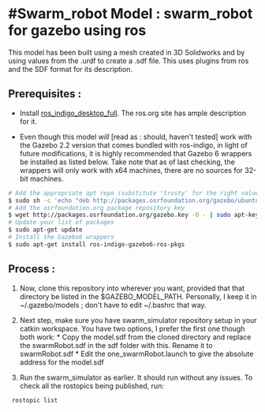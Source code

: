 #Swarm_robot
Model : swarm_robot for gazebo using ros
===========================

This model has been built using a mesh created in 3D Solidworks and by using values from the .urdf to create a .sdf file. This uses plugins from ros and the SDF format for its description.

Prerequisites :
---------------
- Install [ros_indigo_desktop_full](http://wiki.ros.org/indigo/Installation/Ubuntu). The ros.org site has ample description for it.

- Even though this model *will* [read as : should, haven't tested] work with the Gazebo 2.2 version that comes bundled with ros-indigo, in light of future modifications, it is highly recommended that Gazebo 6 wrappers be installed as listed below. Take note that as of last checking, the wrappers will only work with x64 machines, there are no sources for 32-bit machines. 

```sh 
# Add the appropriate apt repo (substitute 'trusty' for the right value):
$ sudo sh -c 'echo "deb http://packages.osrfoundation.org/gazebo/ubuntu trusty main" >  /etc/apt/sources.list.d/gazebo-latest.list'
# Add the osrfoundation.org package repository key
$ wget http://packages.osrfoundation.org/gazebo.key -O - | sudo apt-key add -
# Update your list of packages
$ sudo apt-get update
# Install the Gazebo6 wrappers
$ sudo apt-get install ros-indigo-gazebo6-ros-pkgs
```
Process :
-------------
1. Now, clone this repository into wherever you want, provided that that directory be listed in the $GAZEBO_MODEL_PATH. Personally, I keep it in ~/.gazebo/models ; don't have to edit ~/.bashrc that way.

2. Next step, make sure you have swarm_simulator repository setup in your catkin workspace. You have two options, I prefer the first one though both work:
       * Copy the model.sdf from the cloned directory and replace the swarmRobot.sdf in the sdf folder with this. Rename it to       swarmRobot.sdf
       * Edit the one_swarmRobot.launch to give the absolute address for the model.sdf

3. Run the swarm_simulator as earlier. It should run without any issues. To check all the rostopics being published, run:
```
 rostopic list
```
